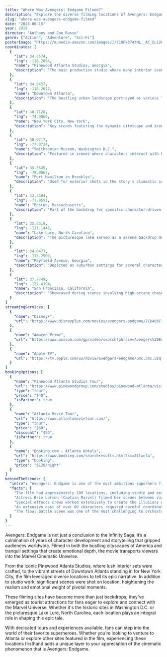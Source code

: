 ```yaml
---
title: "Where Was Avengers: Endgame Filmed?"
description: "Explore the diverse filming locations of Avengers: Endgame, where iconic superheroes assembled across various stunning and recognizable sites."
slug: "where-was-avengers-endgame-filmed"
date: "2023-06-15"
year: 2019
director: "Anthony and Joe Russo"
genre: ["Action", "Adventure", "Sci-Fi"]
posterImage: "https://m.media-amazon.com/images/I/71OPk3743NL._AC_SL1200_.jpg"
coordinates: [
  { 
    "lat": 34.0574, 
    "lng": -118.2004, 
    "name": "Pinewood Atlanta Studios, Georgia", 
    "description": "The main production studio where many interior scenes were filmed."
  },
  { 
    "lat": 34.0437, 
    "lng": -118.2672, 
    "name": "Downtown Atlanta", 
    "description": "The bustling urban landscape portrayed as various locations including New York City."
  },
  { 
    "lat": 40.7128, 
    "lng": -74.0060, 
    "name": "New York City, New York", 
    "description": "Key scenes featuring the dynamic cityscape and iconic skyline."
  },
  { 
    "lat": 38.9717, 
    "lng": -77.0724, 
    "name": "Smithsonian Museum, Washington D.C.", 
    "description": "Featured in scenes where characters interact with history and technology."
  },
  { 
    "lat": 35.3635, 
    "lng": -78.8067, 
    "name": "Fort Hamilton in Brooklyn", 
    "description": "Used for exterior shots in the story's climactic scenes."
  },
  { 
    "lat": 42.3584, 
    "lng": -71.0591, 
    "name": "Boston, Massachusetts", 
    "description": "Part of the backdrop for specific character-driven moments in the movie."
  },
  { 
    "lat": 35.6519, 
    "lng": -121.1442, 
    "name": "Lake Lure, North Carolina", 
    "description": "The picturesque lake served as a serene backdrop during pivotal scenes."
  },
  { 
    "lat": 34.0473, 
    "lng": -118.2500, 
    "name": "Mayfield Avenue, Georgia", 
    "description": "Depicted as suburban settings for several character introductions."
  },
  { 
    "lat": 37.7749, 
    "lng": -122.4194, 
    "name": "San Francisco, California", 
    "description": "Showcased during scenes involving high-octane chases and action sequences."
  }
]
streamingServices: [
  {
    "name": "Disney+",
    "url": "https://www.disneyplus.com/movies/avengers-endgame/7Ck4U3FrRyu8"
  },
  {
    "name": "Amazon Prime",
    "url": "https://www.amazon.com/gp/video/search?phrase=Avengers%20Endgame"
  },
  {
    "name": "Apple TV",
    "url": "https://tv.apple.com/us/movie/avengers-endgame/umc.cmc.5sqf2m5zk0b6r33rv52mw4u"
  }
]
bookingOptions: [
  {
    "name": "Pinewood Atlanta Studios Tour",
    "url": "https://www.pinewoodgroup.com/studios/pinewood-atlanta/visit-us/",
    "type": "tour",
    "price": "$40",
    "isPartner": true
  },
  {
    "name": "Atlanta Movie Tour",
    "url": "https://www.atlantamovietour.com/",
    "type": "tour",
    "price": "$60",
    "discount": "$50",
    "isPartner": true
  },
  {
    "name": "Booking.com - Atlanta Hotels",
    "url": "https://www.booking.com/searchresults.html?ss=Atlanta",
    "type": "booking",
    "price": "$120/night"
  }
]
behindTheScenes: {
  "intro": "Avengers: Endgame is one of the most ambitious superhero films in cinematic history, wrapping up over a decade of storytelling through an interconnected universe. Its filming involved multiple locations, showcasing everything from sprawling cityscapes to intimate settings that were pivotal to the characters' journeys.",
  "facts": [
    "The film had approximately 200 locations, including studio and exterior settings, making it a massive logistical challenge.",
    "Actress Brie Larson (Captain Marvel) filmed her scenes between various projects, including her work on 'Unicorn Store.'",
    "Special effects crews worked extensively to create the illusions of the Quantum Realm, utilizing both practical and digital effects.",
    "An extensive cast of over 60 characters required careful coordination for every shot, including many beloved superheroes.",
    "The final battle scene was one of the most challenging to orchestrate, with thousands of extras and intricate choreography."
  ]
}
---
```


<AvengersEndgameGuide />

Avengers: Endgame is not just a conclusion to the Infinity Saga; it’s a culmination of years of character development and storytelling that gripped audiences worldwide. Filmed in both the bustling cityscapes of America and tranquil settings that create emotional depth, the movie transports viewers into the Marvel Cinematic Universe.

From the iconic Pinewood Atlanta Studios, where lush interior sets were crafted, to the vibrant streets of Downtown Atlanta standing in for New York City, the film leveraged diverse locations to tell its epic narrative. In addition to studio work, significant scenes were shot on location, heightening the realism and emotional weight of pivotal moments.

These filming sites have become more than just backdrops; they've emerged as tourist attractions for fans eager to explore and connect with the Marvel Universe. Whether it's the historic sites in Washington D.C. or the picturesque Lake Lure, North Carolina, each location plays an integral role in shaping this epic tale.

With dedicated tours and experiences available, fans can step into the world of their favorite superheroes. Whether you’re looking to venture to Atlanta or explore other sites featured in the film, experiencing these locations firsthand adds a unique layer to your appreciation of the cinematic phenomenon that is Avengers: Endgame.